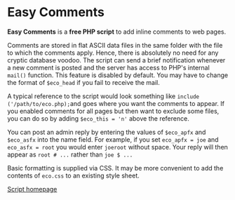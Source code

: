 # Easy Comments

**Easy Comments** is a **free PHP script** to add inline comments to web pages.

Comments are stored in flat ASCII data files in the same folder with the file to which the comments apply. Hence, there is absolutely no need for any cryptic database voodoo. The script can send a brief notification whenever a new comment is posted and  the server has access to PHP's internal `mail()` function. This feature is disabled by default. You may have to change the format of `$eco_head` if you fail to receive the mail.

A typical reference to the script would look something like `include ('/path/to/eco.php);`and goes where you want the comments to appear. If you enabled comments for all pages but then want to exclude some files, you can do so by adding `$eco_this = 'n'` above the reference.

You can post an admin reply by entering the values of `$eco_apfx` and `$eco_asfx` into the name field. For example, if you set `eco_apfx = joe` and `eco_asfx = root` you would enter `joeroot` without space. Your reply will then appear as `root # ...` rather than `joe $ ...`

Basic formatting is supplied via CSS. It may be more convenient to add the contents of `eco.css` to an existing style sheet.

[Script homepage](http://phclaus.com/php-scripts/easy-comments/)
